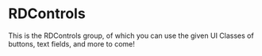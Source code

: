 # RDControls

This is the RDControls group, of which you can use the given UI Classes of buttons, text fields, and more to come!
